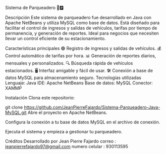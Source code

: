 Sistema de Parqueadero 🚗🅿️

Descripción
Este sistema de parqueadero fue desarrollado en Java con Apache NetBeans y utiliza MySQL como base de datos. Está diseñado para facilitar el control de ingresos y salidas de vehículos, tarifas por tiempo de permanencia, y generación de reportes. Ideal para negocios que necesiten llevar un control eficiente de su estacionamiento.

Características principales
🟢 Registro de ingresos y salidas de vehículos.
💰 Control automático de tarifas por hora.
📊 Generación de reportes diarios, mensuales y personalizados.
🔍 Búsqueda rápida de vehículos estacionados.
🖥️ Interfaz amigable y fácil de usar.
🛠️ Conexión a base de datos MySQL para almacenamiento seguro.
Tecnologías utilizadas
Lenguaje: Java
IDE: Apache NetBeans
Base de datos: MySQL
Conector: XAMMP

Instalación
Clona este repositorio:

git clone https://github.com/JeanPierreFajardo/Sistema-Parqueadero-Java-MySQL.git
Abre el proyecto en Apache NetBeans.

Configura la conexión a tu base de datos MySQL en el archivo de conexión.

Ejecuta el sistema y empieza a gestionar tu parqueadero.

Créditos
Desarrollado por Jean Pierre Fajardo
correo : jeanpierrefajardo97@gmail.com
numero celular : 930113595
